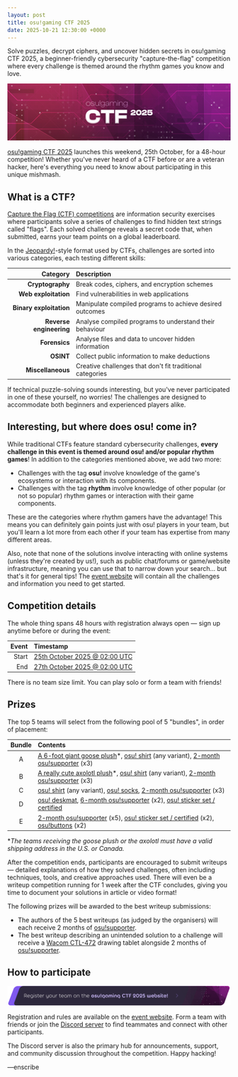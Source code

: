 ```yaml
---
layout: post
title: osu!gaming CTF 2025
date: 2025-10-21 12:30:00 +0000
---
```


Solve puzzles, decrypt ciphers, and uncover hidden secrets in osu!gaming CTF 2025, a beginner-friendly cybersecurity "capture-the-flag" competition where every challenge is themed around the rhythm games you know and love.

![](/wiki/shared/news/2025-10-21-osugaming-ctf-2025/banner.jpg)

[osu!gaming CTF 2025](https://osugaming.sekai.team/) launches this weekend, 25th October, for a 48-hour competition! Whether you've never heard of a CTF before or are a veteran hacker, here's everything you need to know about participating in this unique mishmash.

## What is a CTF?

[Capture the Flag (CTF) competitions](https://en.wikipedia.org/wiki/Capture_the_flag_(cybersecurity)) are information security exercises where participants solve a series of challenges to find hidden text strings called "flags". Each solved challenge reveals a secret code that, when submitted, earns your team points on a global leaderboard.

In the [Jeopardy!](https://en.wikipedia.org/wiki/Jeopardy!)-style format used by CTFs, challenges are sorted into various categories, each testing different skills:

| Category | Description |
| --: | :-- |
| **Cryptography** | Break codes, ciphers, and encryption schemes |
| **Web exploitation** | Find vulnerabilities in web applications |
| **Binary exploitation** | Manipulate compiled programs to achieve desired outcomes |
| **Reverse engineering** | Analyse compiled programs to understand their behaviour |
| **Forensics** | Analyse files and data to uncover hidden information |
| **OSINT** | Collect public information to make deductions |
| **Miscellaneous** | Creative challenges that don't fit traditional categories |

If technical puzzle-solving sounds interesting, but you've never participated in one of these yourself, no worries! The challenges are designed to accommodate both beginners and experienced players alike.

## Interesting, but where does osu! come in?

While traditional CTFs feature standard cybersecurity challenges, **every challenge in this event is themed around osu! and/or popular rhythm games**! In addition to the categories mentioned above, we add two more:

- Challenges with the tag **osu!** involve knowledge of the game's ecosystems or interaction with its components.
- Challenges with the tag **rhythm** involve knowledge of other popular (or not so popular) rhythm games or interaction with their game components.

These are the categories where rhythm gamers have the advantage! This means you can definitely gain points just with osu! players in your team, but you'll learn a lot more from each other if your team has expertise from many different areas.

Also, note that none of the solutions involve interacting with online systems (unless they're created by us!), such as public chat/forums or game/website infrastructure, meaning you can use that to narrow down your search... but that's it for general tips! The [event website](https://osugaming.sekai.team/) will contain all the challenges and information you need to get started.

## Competition details

The whole thing spans 48 hours with registration always open — sign up anytime before or during the event:

| Event | Timestamp |
| --: | :-- |
| Start | [25th October 2025 @ 02:00 UTC](https://www.timeanddate.com/worldclock/fixedtime.html?msg=osu!gaming+CTF+2025+Start&iso=20251025T02&p1=1440) |
| End | [27th October 2025 @ 02:00 UTC](https://www.timeanddate.com/worldclock/fixedtime.html?msg=osu!gaming+CTF+2025+End&iso=20251027T02&p1=1440) |

There is no team size limit. You can play solo or form a team with friends!

## Prizes

The top 5 teams will select from the following pool of 5 "bundles", in order of placement:

| Bundle | Contents |
| :-: | :-- |
| A | [A 6-foot giant goose plush](https://www.amazon.com/CottonStar-Stuffed-Plushies-Hugging-Friends/dp/B0BV97DSMG?th=1)*, [osu! shirt](https://osu.ppy.sh/store/listing) (any variant), [2-month osu!supporter](https://osu.ppy.sh/store/products/208) (x3) |
| B | [A really cute axolotl plush](https://imgur.com/a/Ck7sKuM)*, [osu! shirt](https://osu.ppy.sh/store/listing) (any variant), [2-month osu!supporter](https://osu.ppy.sh/store/products/208) (x3) |
| C | [osu! shirt](https://osu.ppy.sh/store/listing) (any variant), [osu! socks](https://osu.ppy.sh/store/products/861), [2-month osu!supporter](https://osu.ppy.sh/store/products/208) (x3) |
| D | [osu! deskmat](https://osu.ppy.sh/store/products/1347), [6-month osu!supporter](https://osu.ppy.sh/store/products/208) (x2), [osu! sticker set / certified](https://osu.ppy.sh/store/products/604) |
| E | [2-month osu!supporter](https://osu.ppy.sh/store/products/208) (x5), [osu! sticker set / certified](https://osu.ppy.sh/store/products/604) (x2), [osu!buttons](https://osu.ppy.sh/store/products/117) (x2) |

\**The teams receiving the goose plush or the axolotl must have a valid shipping address in the U.S. or Canada.*

After the competition ends, participants are encouraged to submit writeups — detailed explanations of how they solved challenges, often including techniques, tools, and creative approaches used. There will even be a writeup competition running for 1 week after the CTF concludes, giving you time to document your solutions in article or video format!

The following prizes will be awarded to the best writeup submissions:

- The authors of the 5 best writeups (as judged by the organisers) will each receive 2 months of [osu!supporter](https://osu.ppy.sh/store/products/208).
- The best writeup describing an unintended solution to a challenge will receive a [Wacom CTL-472](https://estore.wacom.com/en-us/one-by-wacom-small-ctl472k1a.html) drawing tablet alongside 2 months of [osu!supporter](https://osu.ppy.sh/store/products/208).

## How to participate

[![Register your team on the osu!gaming CTF 2025 website!](/wiki/shared/news/2025-10-21-osugaming-ctf-2025/registration-banner.png)](https://osugaming.sekai.team/)

Registration and rules are available on the [event website](https://osugaming.sekai.team/). Form a team with friends or join the [Discord server](https://discord.com/invite/pJ5VpFKduN) to find teammates and connect with other participants.

The Discord server is also the primary hub for announcements, support, and community discussion throughout the competition. Happy hacking!

—enscribe
